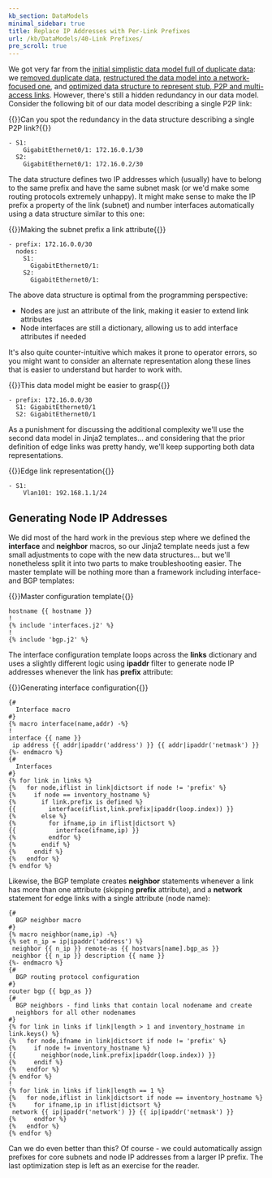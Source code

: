 ```yaml
---
kb_section: DataModels
minimal_sidebar: true
title: Replace IP Addresses with Per-Link Prefixes
url: /kb/DataModels/40-Link Prefixes/
pre_scroll: true
---
```

We got very far from the [initial simplistic data model full of duplicate data](index.html): we [removed duplicate data](10-Removing%20Duplicate%20Data.html), [restructured the data model into a network-focused one](20-Restructure.html), and [optimized data structure to represent stub, P2P and multi-access links](30-Generalize%20Network%20Model.html). However, there's still a hidden redundancy in our data model. Consider the following bit of our data model describing a single P2P link:

{{<cc>}}Can you spot the redundancy in the data structure describing a single P2P link?{{</cc>}}

    - S1:
        GigabitEthernet0/1: 172.16.0.1/30
      S2:
        GigabitEthernet0/1: 172.16.0.2/30

The data structure defines two IP addresses which (usually) have to belong to the same prefix and have the same subnet mask (or we'd make some routing protocols extremely unhappy). It might make sense to make the IP prefix a property of the link (subnet) and number interfaces automatically using a data structure similar to this one:

{{<cc>}}Making the subnet prefix a link attribute{{</cc>}}

    - prefix: 172.16.0.0/30
      nodes:
        S1:
          GigabitEthernet0/1:
        S2:
          GigabitEthernet0/1:

The above data structure is optimal from the programming perspective:

* Nodes are just an attribute of the link, making it easier to extend link attributes
* Node interfaces are still a dictionary, allowing us to add interface attributes if needed

It's also quite counter-intuitive which makes it prone to operator errors, so you might want to consider an alternate representation along these lines that is easier to understand but harder to work with.

{{<cc>}}This data model might be easier to grasp{{</cc>}}

    - prefix: 172.16.0.0/30
      S1: GigabitEthernet0/1
      S2: GigabitEthernet0/1

As a punishment for discussing the additional complexity we'll use the second data model in Jinja2 templates... and considering that the prior definition of edge links was pretty handy, we'll keep supporting both data representations.

{{<cc>}}Edge link representation{{</cc>}}

    - S1:
        Vlan101: 192.168.1.1/24

## Generating Node IP Addresses

We did most of the hard work in the previous step where we defined the **interface** and **neighbor** macros, so our Jinja2 template needs just a few small adjustments to cope with the new data structures... but we'll nonetheless split it into two parts to make troubleshooting easier. The master template will be nothing more than a framework including interface- and BGP templates:

{{<cc>}}Master configuration template{{</cc>}}

    hostname {{ hostname }}
    !
    {% include 'interfaces.j2' %}
    !
    {% include 'bgp.j2' %}

The interface configuration template loops across the **links** dictionary and uses a slightly different logic using **ipaddr** filter to generate node IP addresses whenever the link has **prefix** attribute:

{{<cc>}}Generating interface configuration{{</cc>}}

    {#
      Interface macro
    #}
    {% macro interface(name,addr) -%}
    !
    interface {{ name }}
     ip address {{ addr|ipaddr('address') }} {{ addr|ipaddr('netmask') }}
    {%- endmacro %}
    {#
      Interfaces
    #}
    {% for link in links %}
    {%   for node,iflist in link|dictsort if node != 'prefix' %}
    {%     if node == inventory_hostname %}
    {%       if link.prefix is defined %}
    {{         interface(iflist,link.prefix|ipaddr(loop.index)) }}
    {%       else %}
    {%         for ifname,ip in iflist|dictsort %}
    {{           interface(ifname,ip) }}
    {%         endfor %}
    {%       endif %}
    {%     endif %}
    {%   endfor %}
    {% endfor %}

Likewise, the BGP template creates **neighbor** statements whenever a link has more than one attribute (skipping **prefix** attribute), and a **network** statement for edge links with a single attribute (node name):

    {#
      BGP neighbor macro
    #}
    {% macro neighbor(name,ip) -%}
    {% set n_ip = ip|ipaddr('address') %}
     neighbor {{ n_ip }} remote-as {{ hostvars[name].bgp_as }}
     neighbor {{ n_ip }} description {{ name }}
    {%- endmacro %}
    {#
      BGP routing protocol configuration
    #}
    router bgp {{ bgp_as }}
    {#
      BGP neighbors - find links that contain local nodename and create
      neighbors for all other nodenames
    #}
    {% for link in links if link|length > 1 and inventory_hostname in link.keys() %}
    {%   for node,ifname in link|dictsort if node != 'prefix' %}
    {%     if node != inventory_hostname %}
    {{       neighbor(node,link.prefix|ipaddr(loop.index)) }}
    {%     endif %}
    {%   endfor %}
    {% endfor %}
    !
    {% for link in links if link|length == 1 %}
    {%   for node,iflist in link|dictsort if node == inventory_hostname %}
    {%     for ifname,ip in iflist|dictsort %}
     network {{ ip|ipaddr('network') }} {{ ip|ipaddr('netmask') }}
    {%     endfor %}
    {%   endfor %}
    {% endfor %}

Can we do even better than this? Of course - we could automatically assign prefixes for core subnets and node IP addresses from a larger IP prefix. The last optimization step is left as an exercise for the reader.
